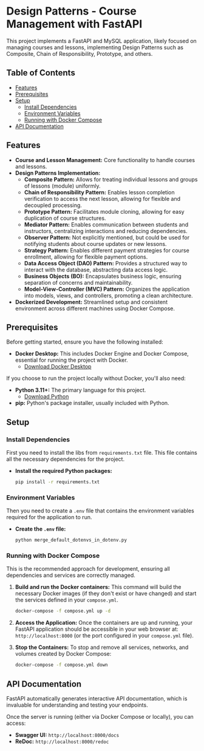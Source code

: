 # Design Patterns - Course Management with FastAPI

This project implements a FastAPI and MySQL application, likely focused on managing courses and lessons,
implementing Design Patterns such as Composite, Chain of Responsibility, Prototype, and others.

## Table of Contents

- [Features](#features)
- [Prerequisites](#prerequisites)
- [Setup](#setup)
  - [Install Dependencies](#install-dependencies)
  - [Environment Variables](#environment-variables)
  - [Running with Docker Compose](#running-with-docker-compose)
- [API Documentation](#api-documentation)

## Features

* **Course and Lesson Management:** Core functionality to handle courses and lessons.
* **Design Patterns Implementation:**
    * **Composite Pattern:** Allows for treating individual lessons and groups of lessons (module) uniformly.
    * **Chain of Responsibility Pattern:** Enables lesson completion verification to access the next lesson, allowing for flexible and decoupled processing.
    * **Prototype Pattern:** Facilitates module cloning, allowing for easy duplication of course structures.
    * **Mediator Pattern:** Enables communication between students and instructors, centralizing interactions and reducing dependencies.
    * **Observer Pattern:** Not explicitly mentioned, but could be used for notifying students about course updates or new lessons.
    * **Strategy Pattern:** Enables different payment strategies for course enrollment, allowing for flexible payment options.
    * **Data Access Object (DAO) Pattern:** Provides a structured way to interact with the database, abstracting data access logic.
    * **Business Objects (BO):** Encapsulates business logic, ensuring separation of concerns and maintainability.
    * **Model-View-Controller (MVC) Pattern:** Organizes the application into models, views, and controllers, promoting a clean architecture.
* **Dockerized Development:** Streamlined setup and consistent environment across different machines using Docker Compose.

## Prerequisites

Before getting started, ensure you have the following installed:

* **Docker Desktop:** This includes Docker Engine and Docker Compose, essential for running the project with Docker.
    * [Download Docker Desktop](https://www.docker.com/products/docker-desktop/)

If you choose to run the project locally without Docker, you'll also need:

* **Python 3.11+:** The primary language for this project.
    * [Download Python](https://www.python.org/downloads/)
* **pip:** Python's package installer, usually included with Python.

## Setup

### Install Dependencies

First you need to install the libs from `requirements.txt` file. This file contains all the necessary dependencies 
for the project. 

- **Install the required Python packages:**
    ```bash
    pip install -r requirements.txt
    ```

### Environment Variables

Then you need to create a `.env` file that contains the environment variables required for the 
application to run.

- **Create the `.env` file:**
    ```bash
    python merge_default_dotenvs_in_dotenv.py
    ```



### Running with Docker Compose

This is the recommended approach for development, ensuring all dependencies and services are correctly managed.

1.  **Build and run the Docker containers:**
    This command will build the necessary Docker images (if they don't exist or have changed) and start the services defined in your `compose.yml`.

    ```bash
    docker-compose -f compose.yml up -d
    ```

2.  **Access the Application:**
    Once the containers are up and running, your FastAPI application should be accessible in your web browser at:
    `http://localhost:8000` (or the port configured in your `compose.yml` file).

3.  **Stop the Containers:**
    To stop and remove all services, networks, and volumes created by Docker Compose:

    ```bash
    docker-compose -f compose.yml down
    ```

## API Documentation

FastAPI automatically generates interactive API documentation, which is invaluable for understanding and testing your endpoints.

Once the server is running (either via Docker Compose or locally), you can access:

* **Swagger UI:** `http://localhost:8000/docs`
* **ReDoc:** `http://localhost:8000/redoc`
